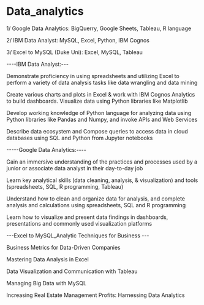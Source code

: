 # Data_analytics

1/ Google Data  Analytics: BigQuerry, Google Sheets, Tableau, R language

2/ IBM Data Analyst: MySQL, Excel, Python, IBM Cognos

3/ Excel to MySQL (Duke Uni): Excel, MySQL, Tableau

----IBM Data Analyst:---

Demonstrate proficiency in using spreadsheets and utilizing Excel to perform a variety of data analysis tasks like data wrangling and data mining

Create various charts and plots in Excel & work with IBM Cognos Analytics to build dashboards. Visualize data using Python libraries like Matplotlib

Develop working knowledge of Python language for analyzing data using Python libraries like Pandas and Numpy, and invoke APIs and Web Services

Describe data ecosystem and Compose queries to access data in cloud databases using SQL and Python from Jupyter notebooks

-----Google Data  Analytics:----

Gain an immersive understanding of the practices and processes used by a junior or associate data analyst in their day-to-day job

Learn key analytical skills (data cleaning, analysis, & visualization) and tools (spreadsheets, SQL, R programming, Tableau) 

Understand how to clean and organize data for analysis, and complete analysis and calculations using spreadsheets, SQL and R programming

Learn how to visualize and present data findings in dashboards, presentations and commonly used visualization platforms

---Excel to MySQL_Analytic Techniques for Business ---

Business Metrics for Data-Driven Companies

Mastering Data Analysis in Excel

Data Visualization and Communication with Tableau

Managing Big Data with MySQL

Increasing Real Estate Management Profits: Harnessing Data Analytics
